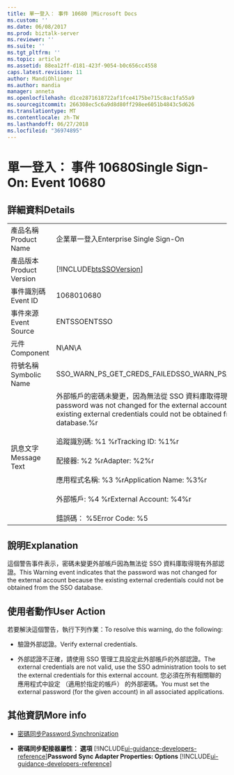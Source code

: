 ```yaml
---
title: 單一登入： 事件 10680 |Microsoft Docs
ms.custom: ''
ms.date: 06/08/2017
ms.prod: biztalk-server
ms.reviewer: ''
ms.suite: ''
ms.tgt_pltfrm: ''
ms.topic: article
ms.assetid: 88ea12ff-d181-423f-9054-b0c656cc4558
caps.latest.revision: 11
author: MandiOhlinger
ms.author: mandia
manager: anneta
ms.openlocfilehash: d1ce2871618722af1fce4175be715c8ac1fa55a9
ms.sourcegitcommit: 266308ec5c6a9d8d80ff298ee6051b4843c5d626
ms.translationtype: MT
ms.contentlocale: zh-TW
ms.lasthandoff: 06/27/2018
ms.locfileid: "36974895"
---
```

# <a name="single-sign-on-event-10680"></a><span data-ttu-id="289be-102">單一登入： 事件 10680</span><span class="sxs-lookup"><span data-stu-id="289be-102">Single Sign-On: Event 10680</span></span>
## <a name="details"></a><span data-ttu-id="289be-103">詳細資料</span><span class="sxs-lookup"><span data-stu-id="289be-103">Details</span></span>  

|                 |                                                                                                                                                                                                                                                                                                         |
|-----------------|---------------------------------------------------------------------------------------------------------------------------------------------------------------------------------------------------------------------------------------------------------------------------------------------------------|
|  <span data-ttu-id="289be-104">產品名稱</span><span class="sxs-lookup"><span data-stu-id="289be-104">Product Name</span></span>   |                                                                                                                                        <span data-ttu-id="289be-105">企業單一登入</span><span class="sxs-lookup"><span data-stu-id="289be-105">Enterprise Single Sign-On</span></span>                                                                                                                                        |
| <span data-ttu-id="289be-106">產品版本</span><span class="sxs-lookup"><span data-stu-id="289be-106">Product Version</span></span> |                                                                                                                       [!INCLUDE[btsSSOVersion](../includes/btsssoversion-md.md)]                                                                                                                        |
|    <span data-ttu-id="289be-107">事件識別碼</span><span class="sxs-lookup"><span data-stu-id="289be-107">Event ID</span></span>     |                                                                                                                                                  <span data-ttu-id="289be-108">10680</span><span class="sxs-lookup"><span data-stu-id="289be-108">10680</span></span>                                                                                                                                                  |
|  <span data-ttu-id="289be-109">事件來源</span><span class="sxs-lookup"><span data-stu-id="289be-109">Event Source</span></span>   |                                                                                                                                                 <span data-ttu-id="289be-110">ENTSSO</span><span class="sxs-lookup"><span data-stu-id="289be-110">ENTSSO</span></span>                                                                                                                                                  |
|    <span data-ttu-id="289be-111">元件</span><span class="sxs-lookup"><span data-stu-id="289be-111">Component</span></span>    |                                                                                                                                                   <span data-ttu-id="289be-112">N\A</span><span class="sxs-lookup"><span data-stu-id="289be-112">N\A</span></span>                                                                                                                                                   |
|  <span data-ttu-id="289be-113">符號名稱</span><span class="sxs-lookup"><span data-stu-id="289be-113">Symbolic Name</span></span>  |                                                                                                                                      <span data-ttu-id="289be-114">SSO_WARN_PS_GET_CREDS_FAILED</span><span class="sxs-lookup"><span data-stu-id="289be-114">SSO_WARN_PS_GET_CREDS_FAILED</span></span>                                                                                                                                       |
|  <span data-ttu-id="289be-115">訊息文字</span><span class="sxs-lookup"><span data-stu-id="289be-115">Message Text</span></span>   | <span data-ttu-id="289be-116">外部帳戶的密碼未變更，因為無法從 SSO 資料庫取得現有外部認證。%r</span><span class="sxs-lookup"><span data-stu-id="289be-116">The password was not changed for the external account because the existing external credentials could not be obtained from the SSO database.%r</span></span><br /><br /> <span data-ttu-id="289be-117">追蹤識別碼: %1 %r</span><span class="sxs-lookup"><span data-stu-id="289be-117">Tracking ID: %1%r</span></span><br /><br /> <span data-ttu-id="289be-118">配接器: %2 %r</span><span class="sxs-lookup"><span data-stu-id="289be-118">Adapter: %2%r</span></span><br /><br /> <span data-ttu-id="289be-119">應用程式名稱: %3 %r</span><span class="sxs-lookup"><span data-stu-id="289be-119">Application Name: %3%r</span></span><br /><br /> <span data-ttu-id="289be-120">外部帳戶: %4 %r</span><span class="sxs-lookup"><span data-stu-id="289be-120">External Account: %4%r</span></span><br /><br /> <span data-ttu-id="289be-121">錯誤碼： %5</span><span class="sxs-lookup"><span data-stu-id="289be-121">Error Code: %5</span></span> |

## <a name="explanation"></a><span data-ttu-id="289be-122">說明</span><span class="sxs-lookup"><span data-stu-id="289be-122">Explanation</span></span>  
 <span data-ttu-id="289be-123">這個警告事件表示，密碼未變更外部帳戶因為無法從 SSO 資料庫取得現有外部認證。</span><span class="sxs-lookup"><span data-stu-id="289be-123">This Warning event indicates that the password was not changed for the external account because the existing external credentials could not be obtained from the SSO database.</span></span>  

## <a name="user-action"></a><span data-ttu-id="289be-124">使用者動作</span><span class="sxs-lookup"><span data-stu-id="289be-124">User Action</span></span>  
 <span data-ttu-id="289be-125">若要解決這個警告，執行下列作業：</span><span class="sxs-lookup"><span data-stu-id="289be-125">To resolve this warning, do the following:</span></span>  

-   <span data-ttu-id="289be-126">驗證外部認證。</span><span class="sxs-lookup"><span data-stu-id="289be-126">Verify external credentials.</span></span>  

-   <span data-ttu-id="289be-127">外部認證不正確，請使用 SSO 管理工具設定此外部帳戶的外部認證。</span><span class="sxs-lookup"><span data-stu-id="289be-127">The external credentials are not valid, use the SSO administration tools to set the external credentials for this external account.</span></span> <span data-ttu-id="289be-128">您必須在所有相關聯的應用程式中設定 （適用於指定的帳戶） 的外部密碼。</span><span class="sxs-lookup"><span data-stu-id="289be-128">You must set the external password (for the given account) in all associated applications.</span></span>  

## <a name="more-info"></a><span data-ttu-id="289be-129">其他資訊</span><span class="sxs-lookup"><span data-stu-id="289be-129">More info</span></span>

- [<span data-ttu-id="289be-130">密碼同步</span><span class="sxs-lookup"><span data-stu-id="289be-130">Password Synchronization</span></span>](../core/password-synchronization2.md)  

- <span data-ttu-id="289be-131">**密碼同步配接器屬性： 選項** [!INCLUDE[ui-guidance-developers-reference](../includes/ui-guidance-developers-reference.md)]</span><span class="sxs-lookup"><span data-stu-id="289be-131">**Password Sync Adapter Properties: Options** [!INCLUDE[ui-guidance-developers-reference](../includes/ui-guidance-developers-reference.md)]</span></span>
